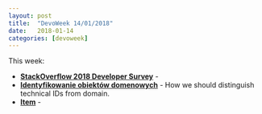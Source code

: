 ```yaml
---
layout: post
title:  "DevoWeek 14/01/2018"
date:   2018-01-14
categories: [devoweek]
---
```


This week:

* **[StackOverflow 2018 Developer Survey](https://stackoverflow.com/dev-survey/start?utm_source=so-owned&utm_medium=hero&utm_campaign=dev-survey-2018-collection)** - 
* **[Identyfikowanie obiektów domenowych](https://itlibrium.com/index.php/2018/01/05/identyfikowanie-obiektow-domenowych/)** - How we should distinguish technical IDs from domain.
* **[Item]()** - 
                            
